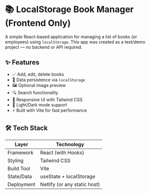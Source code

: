 # 📚 LocalStorage Book Manager (Frontend Only)

A simple React-based application for managing a list of books (or employees) using `localStorage`. This app was created as a test/demo project — no backend or API required.

## ✨ Features

- ✅ Add, edit, delete books
- 💾 Data persistence via `localStorage`
- 🖼️ Optional image preview
- 🔍 Search functionality
- 📱 Responsive UI with Tailwind CSS
- 🌙 Light/Dark mode support
- ⚡ Built with Vite for fast performance

## 🛠️ Tech Stack

| Layer       | Technology        |
|-------------|-------------------|
| Framework   | React (with Hooks)|
| Styling     | Tailwind CSS      |
| Build Tool  | Vite              |
| State/Data  | useState + localStorage |
| Deployment  | Netlify (or any static host) |

